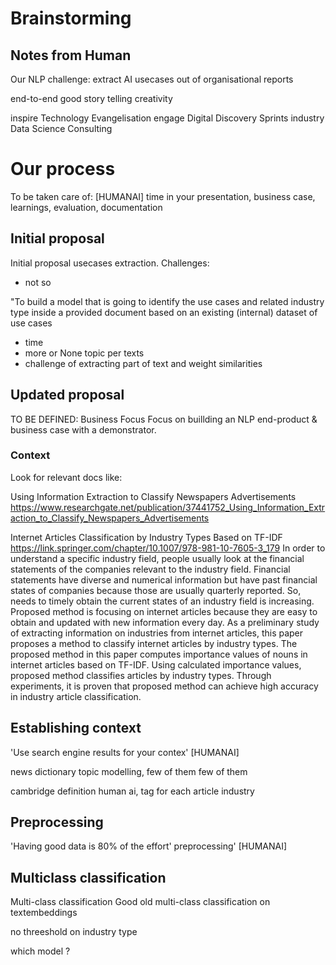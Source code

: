 # Brainstorming

## Notes from Human
Our NLP challenge: extract AI usecases out of organisational reports

end-to-end
good story telling
creativity

inspire 	Technology	Evangelisation
engage		Digital 	Discovery Sprints
industry 	Data Science Consulting

# Our process
To be taken care of: [HUMANAI]
time in your presentation, business case, learnings, evaluation, documentation


## Initial proposal
Initial proposal usecases extraction.
Challenges:
- not so 

"To build a model that is going to identify the use cases and related industry type inside a 
provided document based on an existing (internal) dataset of use cases

- time
- more or None topic per texts
- challenge of extracting part of text and weight similarities

## Updated proposal 
TO BE DEFINED:
Business Focus
Focus on buillding an NLP end-product &
business case with a demonstrator.

### Context
Look for relevant docs like:

Using Information Extraction to Classify Newspapers Advertisements
https://www.researchgate.net/publication/37441752_Using_Information_Extraction_to_Classify_Newspapers_Advertisements

Internet Articles Classification by Industry Types Based on TF-IDF
https://link.springer.com/chapter/10.1007/978-981-10-7605-3_179
In order to understand a specific industry field, people usually look at the financial statements of the companies relevant to the industry field. 
Financial statements have diverse and numerical information but have past financial states of companies because those are usually quarterly reported. So, needs to timely obtain the current states of an industry field is increasing. Proposed method is focusing on internet articles because they are easy to obtain and updated with new information every day. As a preliminary study of extracting information on industries from internet articles, this paper proposes a method to classify internet articles by industry types. The proposed method in this paper computes importance values of nouns in internet articles based on TF-IDF. Using calculated importance values, proposed method classifies articles by industry types. Through experiments, it is proven that proposed method can achieve high accuracy in industry article classification.

## Establishing context
'Use search engine results for your contex' [HUMANAI]

news dictionary
topic modelling, few of them
few of them  

cambridge definition 
human ai, tag for each article industry

## Preprocessing 
'Having good data is 80% of the effort' preprocessing' [HUMANAI]

## Multiclass classification
Multi-class classification
Good old multi-class classification on textembeddings

no threeshold on industry type

which model ?

